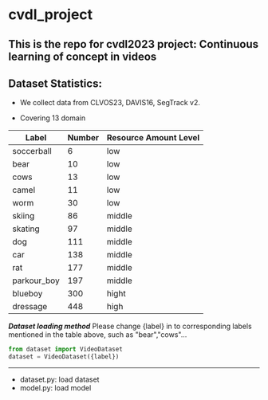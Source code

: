 # cvdl_project
This is the repo for cvdl2023 project: Continuous learning of concept in videos
---
## Dataset Statistics:
* We collect data from CLVOS23, DAVIS16, SegTrack v2. 

 * Covering 13 domain

| Label | Number| Resource Amount Level |
| --- | --- | --- |
| soccerball | 6 | low |
| bear | 10 | low |
| cows | 13 | low |
| camel | 11 | low |
| worm | 30 | low |
| skiing | 86 | middle |
| skating | 97 | middle |
| dog | 111 | middle |
| car | 138| middle |
| rat | 177 | middle |
| parkour_boy | 197 | middle |
| blueboy | 300 | hight |
| dressage | 448 |  high |


***Dataset loading method***
Please change {label} in to corresponding labels mentioned in the table above, such as "bear","cows"...
```python
from dataset import VideoDataset
dataset = VideoDataset({label})
```



---
* dataset.py: load dataset
* model.py: load model

